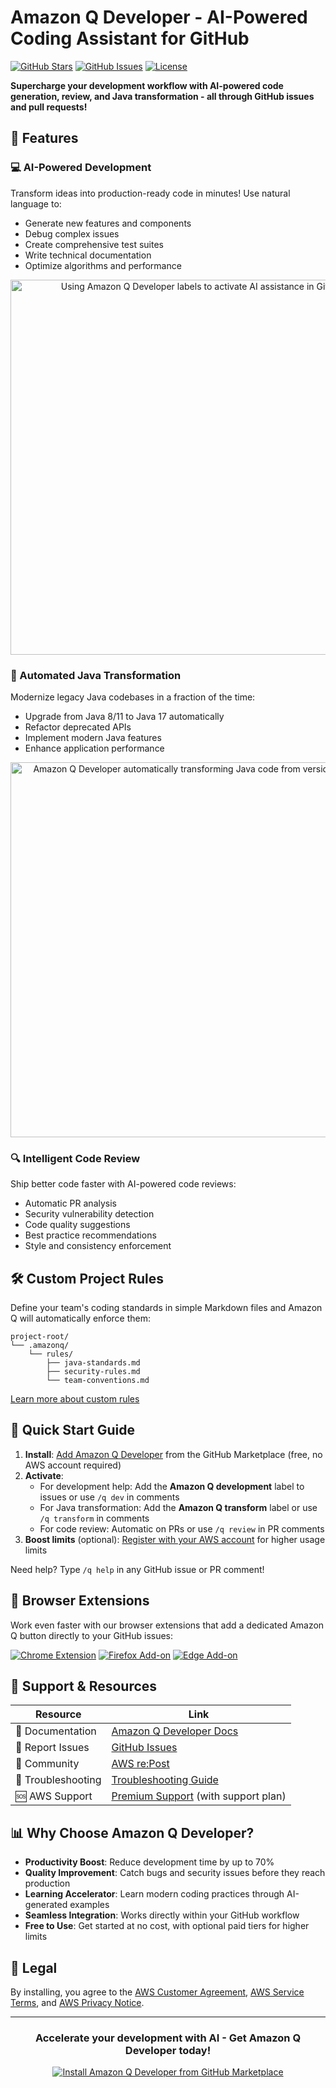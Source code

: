 # Amazon Q Developer - AI-Powered Coding Assistant for GitHub

[![GitHub Stars](https://img.shields.io/github/stars/Amazon-Q-Developer/amazon-q-developer-github-app?style=social)](https://github.com/Amazon-Q-Developer/feedback-q-developer-for-github-app/stargazers)
[![GitHub Issues](https://img.shields.io/github/issues/Amazon-Q-Developer/feedback-q-developer-for-github-app?style=flat)](https://github.com/Amazon-Q-Developer/feedback-q-developer-for-github-app/issues)
[![License](https://img.shields.io/badge/license-AWS-orange)](https://aws.amazon.com/agreement/)

**Supercharge your development workflow with AI-powered code generation, review, and Java transformation - all through GitHub issues and pull requests!**


## 🚀 Features

### 💻 AI-Powered Development
Transform ideas into production-ready code in minutes! Use natural language to:
- Generate new features and components
- Debug complex issues
- Create comprehensive test suites
- Write technical documentation
- Optimize algorithms and performance

<div align="center">
  <img src="GIFs/QCT_Label_assignment.gif" alt="Using Amazon Q Developer labels to activate AI assistance in GitHub" width="600"/>
</div>

### 🔄 Automated Java Transformation
Modernize legacy Java codebases in a fraction of the time:
- Upgrade from Java 8/11 to Java 17 automatically
- Refactor deprecated APIs
- Implement modern Java features
- Enhance application performance

<div align="center">
  <img src="GIFs/CodeTransform.gif" alt="Amazon Q Developer automatically transforming Java code from version 8/11 to 17" width="600"/>
</div>

### 🔍 Intelligent Code Review
Ship better code faster with AI-powered code reviews:
- Automatic PR analysis
- Security vulnerability detection
- Code quality suggestions
- Best practice recommendations
- Style and consistency enforcement

## 🛠️ Custom Project Rules

Define your team's coding standards in simple Markdown files and Amazon Q will automatically enforce them:

```
project-root/
└── .amazonq/
    └── rules/
        ├── java-standards.md
        ├── security-rules.md
        └── team-conventions.md
```

[Learn more about custom rules](https://docs.aws.amazon.com/amazonq/latest/qdeveloper-ug/project-rules.html)

## 🏁 Quick Start Guide

1. **Install**: [Add Amazon Q Developer](https://github.com/marketplace/amazon-q-developer) from the GitHub Marketplace (free, no AWS account required)
2. **Activate**:
   - For development help: Add the **Amazon Q development** label to issues or use `/q dev` in comments
   - For Java transformation: Add the **Amazon Q transform** label or use `/q transform` in comments
   - For code review: Automatic on PRs or use `/q review` in PR comments
3. **Boost limits** (optional): [Register with your AWS account](https://us-east-1.console.aws.amazon.com/amazonq/developer/home?region=us-east-1#/github/register) for higher usage limits

Need help? Type `/q help` in any GitHub issue or PR comment!

## 🔋 Browser Extensions

Work even faster with our browser extensions that add a dedicated Amazon Q button directly to your GitHub issues:

[![Chrome Extension](https://img.shields.io/badge/Chrome-Extension-4285F4?logo=google-chrome&logoColor=white)](https://chromewebstore.google.com/detail/amazon-q-github-issue-hel/oefafjbablenakmhacfllkmpaeabnnfi)
[![Firefox Add-on](https://img.shields.io/badge/Firefox-Add--on-FF7139?logo=firefox-browser&logoColor=white)](https://addons.mozilla.org/en-US/firefox/addon/amazon-q-github-issue-helper/)
[![Edge Add-on](https://img.shields.io/badge/Edge-Add--on-0078D7?logo=microsoft-edge&logoColor=white)](https://microsoftedge.microsoft.com/addons/detail/amazon-q-github-issue-h/poghackjbfhejeppjaegbnblangjbmmc)

## 💬 Support & Resources

| Resource | Link |
|----------|------|
| 📝 Documentation | [Amazon Q Developer Docs](https://docs.aws.amazon.com/amazonq/latest/qdeveloper-ug/amazon-q-for-github.html) |
| 🐛 Report Issues | [GitHub Issues](https://github.com/Amazon-Q-Developer/feedback-q-developer-for-github-app/issues/new/choose) |
| 💬 Community | [AWS re:Post](https://repost.aws/tags/TA0dcbVDP4QgWbj0696CFBXA/amazon-q-developer) |
| 🔧 Troubleshooting | [Troubleshooting Guide](https://docs.aws.amazon.com/amazonq/latest/qdeveloper-ug/github-troubleshooting.html) |
| 🆘 AWS Support | [Premium Support](https://aws.amazon.com/premiumsupport) (with support plan) |

## 📊 Why Choose Amazon Q Developer?

- **Productivity Boost**: Reduce development time by up to 70%
- **Quality Improvement**: Catch bugs and security issues before they reach production
- **Learning Accelerator**: Learn modern coding practices through AI-generated examples
- **Seamless Integration**: Works directly within your GitHub workflow
- **Free to Use**: Get started at no cost, with optional paid tiers for higher limits

## 📜 Legal

By installing, you agree to the [AWS Customer Agreement](https://aws.amazon.com/agreement/), [AWS Service Terms](https://aws.amazon.com/service-terms/), and [AWS Privacy Notice](https://aws.amazon.com/privacy/).

---

<div align="center">
  <h3>Accelerate your development with AI - Get Amazon Q Developer today!</h3>
  <a href="https://github.com/marketplace/amazon-q-developer">
    <img src="https://img.shields.io/badge/Install%20Now-GitHub%20Marketplace-2EA44F?style=for-the-badge&logo=github" alt="Install Amazon Q Developer from GitHub Marketplace" />
  </a>
</div>

<!-- GitHub Topics -->
<!-- ai-assistant, developer-tools, code-generation, java-transformation, code-review, github-integration, aws, amazon-q, productivity, automation, ai-coding, generative-ai, development-workflow, pull-request-automation, issue-automation, testing-automation, documentation-generation, debugging-assistant, java-upgrade, code-quality -->

